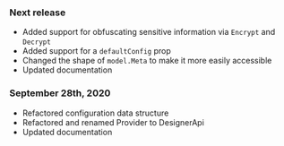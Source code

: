 ### Next release
- Added support for obfuscating sensitive information via `Encrypt` and `Decrypt`
- Added support for a `defaultConfig` prop
- Changed the shape of `model.Meta` to make it more easily accessible
- Updated documentation

### September 28th, 2020
- Refactored configuration data structure
- Refactored and renamed Provider to DesignerApi
- Updated documentation
